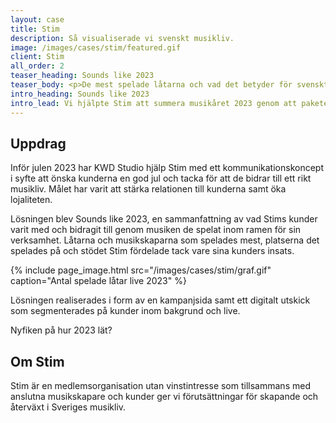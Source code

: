```yaml
---
layout: case
title: Stim
description: Så visualiserade vi svenskt musikliv.
image: /images/cases/stim/featured.gif
client: Stim
all_order: 2
teaser_heading: Sounds like 2023
teaser_body: <p>De mest spelade låtarna och vad det betyder för svenskt musikliv.</p>
intro_heading: Sounds like 2023
intro_lead: Vi hjälpte Stim att summera musikåret 2023 genom att paketera och visualisera data som en julhälsning till alla kunder. 
---
```


## Uppdrag 
Inför julen 2023 har KWD Studio hjälp Stim med ett kommunikationskoncept i syfte att önska kunderna en god jul och tacka för att de bidrar till ett rikt musikliv. Målet har varit att stärka relationen till kunderna samt öka lojaliteten.

Lösningen blev Sounds like 2023, en sammanfattning av vad Stims kunder varit med och bidragit till genom musiken de spelat inom ramen för sin verksamhet. Låtarna och musikskaparna som spelades mest, platserna det spelades på och stödet Stim fördelade tack vare sina kunders insats. 

{%
  include page_image.html
  src="/images/cases/stim/graf.gif"
  caption="Antal spelade låtar live 2023"
%}

Lösningen realiserades i form av en kampanjsida samt ett digitalt utskick som segmenterades på kunder inom bakgrund och live. 

Nyfiken på hur 2023 lät? 

## Om Stim

Stim är en medlemsorganisation utan vinstintresse som tillsammans med anslutna musikskapare och kunder ger vi förutsättningar för skapande och återväxt i Sveriges musikliv.

